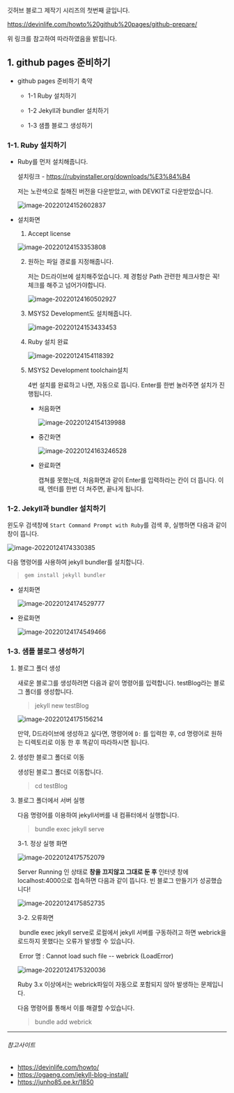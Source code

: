 깃허브 블로그 제작기 시리즈의 첫번째 글입니다.

https://devinlife.com/howto%20github%20pages/github-prepare/

위 링크를 참고하여 따라하였음을 밝힙니다.



## 1. github pages 준비하기



- github pages  준비하기 축약

  - 1-1 Ruby 설치하기

  - 1-2 Jekyll과 bundler 설치하기

  - 1-3 샘플 블로그 생성하기

    

### 1-1. Ruby 설치하기



- Ruby를 먼저 설치해줍니다.

  설치링크 - https://rubyinstaller.org/downloads/%E3%84%B4

  저는 노란색으로 칠해진 버전을 다운받았고, with DEVKIT로 다운받았습니다.

  ![image-20220124152602837](../assets/img/posts/image-20220124152602837-16459659014651.png)



- 설치화면

  1.  Accept license

     ![image-20220124153353808](../assets/img/posts/image-20220124153353808-16459659040052.png)

  2. 원하는 파일 경로를 지정해줍니다.

     저는 D드라이브에 설치해주었습니다. 제 경험상 Path 관련한 체크사항은 꼭! 체크를 해주고 넘어가야합니다.

     ![image-20220124160502927](../assets/img/posts/image-20220124160502927-16459659057203.png)

  3. MSYS2 Development도 설치해줍니다.

     ![image-20220124153433453](../assets/img/posts/image-20220124153433453-16459659073054.png)

  4. Ruby 설치 완료

     ![image-20220124154118392](../assets/img/posts/image-20220124154118392-16459659097985.png)

  5. MSYS2 Development toolchain설치

     4번 설치를 완료하고 나면, 자동으로 뜹니다. Enter를 한번 눌러주면 설치가 진행됩니다.

     - 처음화면 

       ![image-20220124154139988](../assets/img/posts/image-20220124154139988-16459659119006.png)

     - 중간화면

       ![image-20220124163246528](../assets/img/posts/image-20220124163246528-16459659143577.png)

     - 완료화면

       캡쳐를 못했는데, 처음화면과 같이 Enter를 입력하라는 칸이 더 뜹니다. 이때, 엔터를 한번 더 쳐주면, 끝나게 됩니다.




### 1-2. Jekyll과 bundler 설치하기

윈도우 검색창에 `Start Command Prompt with Ruby`를 검색 후, 실행하면 다음과 같이 창이 뜹니다.

![image-20220124174330385](../assets/img/posts/image-20220124174330385-16459659171158.png)



다음 명령어를 사용하여 jekyll bundler를 설치합니다.

> ```bash
> gem install jekyll bundler
> ```



- 설치화면 

  ![image-20220124174529777](../assets/img/posts/image-20220124174529777-16459659202139.png)

- 완료화면

  ![image-20220124174549466](../assets/img/posts/image-20220124174549466-164596592204510.png)



### 1-3. 샘플 블로그 생성하기



1. 블로그 폴더 생성

   새로운 블로그를 생성하려면 다음과 같이 명령어를 입력합니다. testBlog라는 블로그 폴더를 생성합니다.

   > jekyll new testBlog

   ![image-20220124175156214](../assets/img/posts/image-20220124175156214-164596592393311.png)

   만약, D드라이브에 생성하고 싶다면, 명령어에 `D:` 를 입력한 후, cd 명령어로 원하는 디렉토리로 이동 한 후 똑같이 따라하시면 됩니다.

   

2. 생성한 블로그 폴더로 이동

   생성된 블로그 폴더로 이동합니다.

   > cd testBlog

   

3. 블로그 폴더에서 서버 실행

   다음 명령어를 이용하여 jekyll서버를 내 컴퓨터에서 실행합니다.

   > bundle exec jekyll serve

   

   3-1. 정상 실행 화면

   ![image-20220124175752079](../assets/img/posts/image-20220124175752079-164596592612412.png)

   

   Server Running 인 상태로 **창을 끄지않고 그대로 둔 후** 인터넷 창에 localhost:4000으로 접속하면 다음과 같이 뜹니다. 빈 블로그 만들기가 성공했습니다!

   ![image-20220124175852735](../assets/img/posts/image-20220124175852735-164596592805913.png)

   

   3-2. 오류화면

   ​	bundle exec jekyll serve로 로컬에서 jekyll 서버를 구동하려고 하면 webrick을 로드하지 못했다는 오류가 	발생할 수 있습니다.

   ​	Error 명 : Cannot load such file -- webrick (LoadError)

   ![image-20220124175320036](../assets/img/posts/image-20220124175320036-164596592962114.png)

   Ruby 3.x 이상에서는 webrick파일이 자동으로 포함되지 않아 발생하는 문제입니다.

   다음 명령어를 통해서 이를 해결할 수있습니다.

   > bundle add webrick









---

###### 참고사이트

- https://devinlife.com/howto/
- https://ogaeng.com/jekyll-blog-install/
- https://junho85.pe.kr/1850